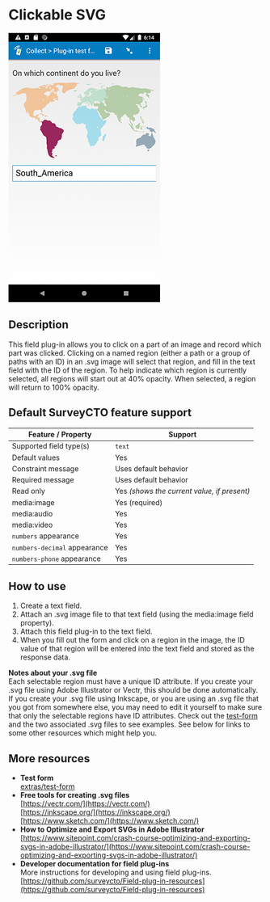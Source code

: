 # Clickable SVG

![](extras/clickable-svg.jpg)

## Description

This field plug-in allows you to click on a part of an image and record which part was clicked. Clicking on a named region (either a path or a group of paths with an ID) in an .svg image will select that region, and fill in the text field with the ID of the region. To help indicate which region is currently selected, all regions will start out at 40% opacity. When selected, a region will return to 100% opacity.

## Default SurveyCTO feature support

| Feature / Property | Support |
| --- | --- |
| Supported field type(s) | `text`|
| Default values | Yes |
| Constraint message | Uses default behavior |
| Required message | Uses default behavior |
| Read only | Yes *(shows the current value, if present)* |
| media:image | Yes (required) |
| media:audio | Yes |
| media:video | Yes |
| `numbers` appearance | Yes |
| `numbers-decimal` appearance | Yes |
| `numbers-phone` appearance | Yes |

## How to use

1. Create a text field.
1. Attach an .svg image file to that text field (using the media:image field property).
1. Attach this field plug-in to the text field.
1. When you fill out the form and click on a region in the image, the ID value of that region will be entered into the text field and stored as the response data.

**Notes about your .svg file**  
Each selectable region must have a unique ID attribute. If you create your .svg file using Adobe Illustrator or Vectr, this should be done automatically. If you create your .svg file using Inkscape, or you are using an .svg file that you got from somewhere else, you may need to edit it yourself to make sure that only the selectable regions have ID attributes. Check out the [test-form](extras/test-form) and the two associated .svg files to see examples. See below for links to some other resources which might help you.

## More resources

* **Test form**  
[extras/test-form](extras/test-form)
* **Free tools for creating .svg files**  
[https://vectr.com/](https://vectr.com/)  
[https://inkscape.org/](https://inkscape.org/)  
[https://www.sketch.com/](https://www.sketch.com/)  
* **How to Optimize and Export SVGs in Adobe Illustrator**  
[https://www.sitepoint.com/crash-course-optimizing-and-exporting-svgs-in-adobe-illustrator/](https://www.sitepoint.com/crash-course-optimizing-and-exporting-svgs-in-adobe-illustrator/)
* **Developer documentation for field plug-ins**  
More instructions for developing and using field plug-ins. [https://github.com/surveycto/Field-plug-in-resources](https://github.com/surveycto/Field-plug-in-resources)
